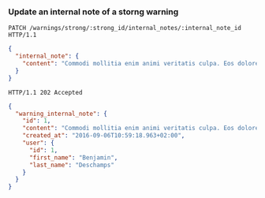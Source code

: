 ### Update an internal note of a storng warning

```http
PATCH /warnings/strong/:strong_id/internal_notes/:internal_note_id HTTP/1.1
```

```json
{
  "internal_note": {
    "content": "Commodi mollitia enim animi veritatis culpa. Eos dolorem nulla"
  }
}
```

```http
HTTP/1.1 202 Accepted
```

```json
{
  "warning_internal_note": {
    "id": 1,
    "content": "Commodi mollitia enim animi veritatis culpa. Eos dolorem nulla",
    "created_at": "2016-09-06T10:59:18.963+02:00",
    "user": {
      "id": 1,
      "first_name": "Benjamin",
      "last_name": "Deschamps"
    }
  }
}
```
